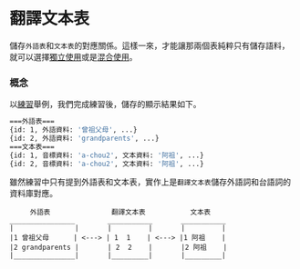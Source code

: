 # 翻譯文本表

儲存`外語表`和`文本表`的對應關係。這樣一來，才能讓那兩個表純粹只有儲存語料，就可以選擇[獨立使用](
https://github.com/i3thuan5/Doc_tai5-uan5_gian5-gi2_tsu1-liau7-khoo3/blob/master/%E8%A1%A8%E6%A0%BC.md#只用一個表格
)或是[混合使用](
https://github.com/i3thuan5/Doc_tai5-uan5_gian5-gi2_tsu1-liau7-khoo3/blob/master/%E8%A1%A8%E6%A0%BC.md#使用兩個表格
)。

### 概念

以[練習](/練習：華台辭典庫.md)舉例，我們完成練習後，儲存的顯示結果如下。

```bash
===外語表===
{id: 1, 外語資料: '曾祖父母', ...}
{id: 2, 外語資料: 'grandparents', ...}
===文本表===
{id: 1, 音標資料: 'a-chou2', 文本資料: '阿祖', ...}
{id: 2, 音標資料: 'a-chou2', 文本資料: '阿祖', ...}
```
雖然練習中只有提到外語表和文本表，實作上是`翻譯文本表`儲存外語詞和台語詞的資料庫對應。
```
     外語表               翻譯文本表           文本表        
________________        ___________       ___________
|               |       |         |       |         |
|1 曾祖父母      | <---> | 1  1    | <---> |1 阿祖    |
|2 grandparents |       | 2  2    |       |2 阿祖    |
|_______________|       |_________|       |_________|
```
